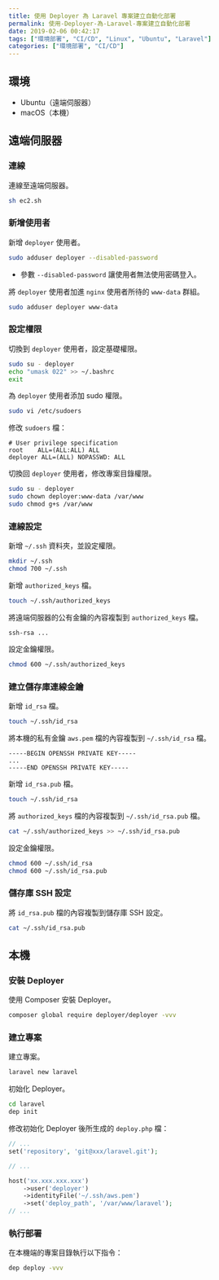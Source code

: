 ```yaml
---
title: 使用 Deployer 為 Laravel 專案建立自動化部署
permalink: 使用-Deployer-為-Laravel-專案建立自動化部署
date: 2019-02-06 00:42:17
tags: ["環境部署", "CI/CD", "Linux", "Ubuntu", "Laravel"]
categories: ["環境部署", "CI/CD"]
---
```


## 環境

- Ubuntu（遠端伺服器）
- macOS（本機）

## 遠端伺服器

### 連線

連線至遠端伺服器。

```BASH
sh ec2.sh
```

### 新增使用者

新增 `deployer` 使用者。

```BASH
sudo adduser deployer --disabled-password
```

- 參數 `--disabled-password` 讓使用者無法使用密碼登入。

將 `deployer` 使用者加進 `nginx` 使用者所待的 `www-data` 群組。

```BASH
sudo adduser deployer www-data
```

### 設定權限

切換到 `deployer` 使用者，設定基礎權限。

```BASH
sudo su - deployer
echo "umask 022" >> ~/.bashrc
exit
```

為 `deployer` 使用者添加 sudo 權限。

```BASH
sudo vi /etc/sudoers
```

修改 `sudoers` 檔：

```ENV
# User privilege specification
root    ALL=(ALL:ALL) ALL
deployer ALL=(ALL) NOPASSWD: ALL
```

切換回 `deployer` 使用者，修改專案目錄權限。

```BASH
sudo su - deployer
sudo chown deployer:www-data /var/www
sudo chmod g+s /var/www
```

### 連線設定

新增 `~/.ssh` 資料夾，並設定權限。

```BASH
mkdir ~/.ssh
chmod 700 ~/.ssh
```

新增 `authorized_keys` 檔。

```BASH
touch ~/.ssh/authorized_keys
```

將遠端伺服器的公有金鑰的內容複製到 `authorized_keys` 檔。

```TEXT
ssh-rsa ...
```

設定金鑰權限。

```BASH
chmod 600 ~/.ssh/authorized_keys
```

### 建立儲存庫連線金鑰

新增 `id_rsa` 檔。

```BASH
touch ~/.ssh/id_rsa
```

將本機的私有金鑰 `aws.pem` 檔的內容複製到 `~/.ssh/id_rsa` 檔。

```TEXT
-----BEGIN OPENSSH PRIVATE KEY-----
...
-----END OPENSSH PRIVATE KEY-----
```

新增 `id_rsa.pub` 檔。

```BASH
touch ~/.ssh/id_rsa
```

將 `authorized_keys` 檔的內容複製到 `~/.ssh/id_rsa.pub` 檔。

```BASH
cat ~/.ssh/authorized_keys >> ~/.ssh/id_rsa.pub
```

設定金鑰權限。

```BASH
chmod 600 ~/.ssh/id_rsa
chmod 600 ~/.ssh/id_rsa.pub
```

### 儲存庫 SSH 設定

將 `id_rsa.pub` 檔的內容複製到儲存庫 SSH 設定。

```BASH
cat ~/.ssh/id_rsa.pub
```

## 本機

### 安裝 Deployer

使用 Composer 安裝 Deployer。

```BASH
composer global require deployer/deployer -vvv
```

### 建立專案

建立專案。

```BASH
laravel new laravel
```

初始化 Deployer。

```BASH
cd laravel
dep init
```

修改初始化 Deployer 後所生成的 `deploy.php` 檔：

```PHP
// ...
set('repository', 'git@xxx/laravel.git');

// ...

host('xx.xxx.xxx.xxx')
    ->user('deployer')
    ->identityFile('~/.ssh/aws.pem')
    ->set('deploy_path', '/var/www/laravel');
// ...
```

### 執行部署

在本機端的專案目錄執行以下指令：

```BASH
dep deploy -vvv
```
